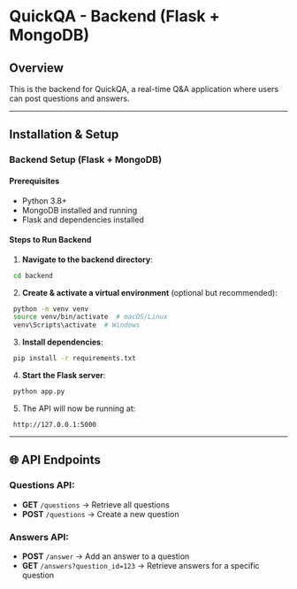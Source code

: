# QuickQA - Backend (Flask + MongoDB)

##  Overview
This is the backend for QuickQA, a real-time Q&A application where users can post questions and answers.

---

##  Installation & Setup

###  **Backend Setup (Flask + MongoDB)**
#### **Prerequisites**
- Python 3.8+
- MongoDB installed and running
- Flask and dependencies installed

####  **Steps to Run Backend**
1. **Navigate to the backend directory**:
```sh
 cd backend
```
2. **Create & activate a virtual environment** (optional but recommended):
```sh
 python -m venv venv
 source venv/bin/activate  # macOS/Linux
 venv\Scripts\activate  # Windows
```
3. **Install dependencies**:
```sh
 pip install -r requirements.txt
```
4. **Start the Flask server**:
```sh
 python app.py
```
5. The API will now be running at:
```
 http://127.0.0.1:5000
```

---

## 🌐 API Endpoints
### Questions API:
- **GET** `/questions` → Retrieve all questions
- **POST** `/questions` → Create a new question

### Answers API:
- **POST** `/answer` → Add an answer to a question
- **GET** `/answers?question_id=123` → Retrieve answers for a specific question







